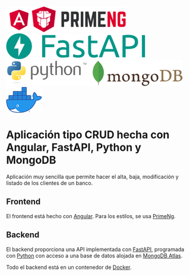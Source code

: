 <img src="img/angular.svg" height="69"><img src="img/primeng.svg" height="69"><img src="img/fastapi2.png" height="69"><img src="img/python.svg" height="69"><img src="img/mongodb.svg" height="69"><img src="img/docker.png" height="69">

# Aplicación tipo CRUD hecha con Angular, FastAPI, Python y MongoDB

Aplicación muy sencilla que permite hacer el alta, baja, modificación y listado de los clientes de un banco.

## Frontend

El frontend está hecho con [Angular](https://angular.io/). Para los estilos, se usa [PrimeNg](https://www.primefaces.org/primeng/setup).

## Backend

El backend proporciona una API implementada con [FastAPI](https://fastapi.tiangolo.com/), programada con [Python](https://www.python.org/) con acceso a una base de datos alojada en [MongoDB Atlas](https://www.mongodb.com/atlas/database).

Todo el backend está en un contenedor de [Docker](https://www.docker.com/).

